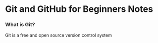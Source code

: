 # Git and GitHub for Beginners Notes 

### What is Git?
Git is a free and open source version control system